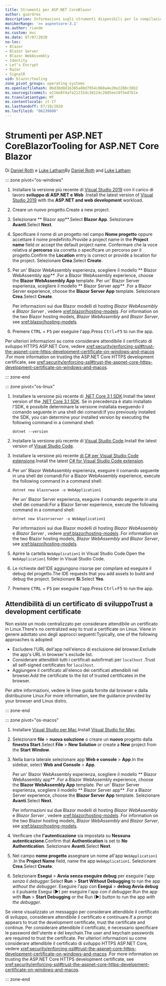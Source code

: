 ```yaml
---
title: Strumenti per ASP.NET CoreBlazor
author: guardrex
description: Informazioni sugli strumenti disponibili per la compilazione di Blazor app.
monikerRange: '>= aspnetcore-3.1'
ms.author: riande
ms.custom: mvc
ms.date: 07/07/2020
no-loc:
- Blazor
- Blazor Server
- Blazor WebAssembly
- Identity
- Let's Encrypt
- Razor
- SignalR
uid: blazor/tooling
zone_pivot_groups: operating-systems
ms.openlocfilehash: 0bd38d8d16365a80d7954c860a4e20e2280c36b2
ms.sourcegitcommit: e216e8f4afa21215dc38124c28d5ee19f5ed7b1e
ms.translationtype: MT
ms.contentlocale: it-IT
ms.lasthandoff: 07/10/2020
ms.locfileid: "86239608"
---
```

# <a name="tooling-for-aspnet-core-blazor"></a><span data-ttu-id="c26f6-103">Strumenti per ASP.NET CoreBlazor</span><span class="sxs-lookup"><span data-stu-id="c26f6-103">Tooling for ASP.NET Core Blazor</span></span>

<span data-ttu-id="c26f6-104">Di [Daniel Roth](https://github.com/danroth27) e [Luke Latham](https://github.com/guardrex)</span><span class="sxs-lookup"><span data-stu-id="c26f6-104">By [Daniel Roth](https://github.com/danroth27) and [Luke Latham](https://github.com/guardrex)</span></span>

::: zone pivot="os-windows"

1. <span data-ttu-id="c26f6-105">Installare la versione più recente di [Visual Studio 2019](https://visualstudio.microsoft.com/downloads/) con il carico di lavoro **sviluppo di ASP.NET e Web** .</span><span class="sxs-lookup"><span data-stu-id="c26f6-105">Install the latest version of [Visual Studio 2019](https://visualstudio.microsoft.com/downloads/) with the **ASP.NET and web development** workload.</span></span>

1. <span data-ttu-id="c26f6-106">Creare un nuovo progetto.</span><span class="sxs-lookup"><span data-stu-id="c26f6-106">Create a new project.</span></span>

1. <span data-ttu-id="c26f6-107">Selezionare \*\* Blazor app\*\*.</span><span class="sxs-lookup"><span data-stu-id="c26f6-107">Select **Blazor App**.</span></span> <span data-ttu-id="c26f6-108">Selezionare **Avanti**.</span><span class="sxs-lookup"><span data-stu-id="c26f6-108">Select **Next**.</span></span>

1. <span data-ttu-id="c26f6-109">Specificare il nome di un progetto nel campo **Nome progetto** oppure accettare il nome predefinito.</span><span class="sxs-lookup"><span data-stu-id="c26f6-109">Provide a project name in the **Project name** field or accept the default project name.</span></span> <span data-ttu-id="c26f6-110">Confermare che la voce relativa al **percorso** sia corretta o specificare un percorso per il progetto.</span><span class="sxs-lookup"><span data-stu-id="c26f6-110">Confirm the **Location** entry is correct or provide a location for the project.</span></span> <span data-ttu-id="c26f6-111">Selezionare **Crea**.</span><span class="sxs-lookup"><span data-stu-id="c26f6-111">Select **Create**.</span></span>

1. <span data-ttu-id="c26f6-112">Per un' Blazor WebAssembly esperienza, scegliere il modello \*\* Blazor WebAssembly app\*\* .</span><span class="sxs-lookup"><span data-stu-id="c26f6-112">For a Blazor WebAssembly experience, choose the **Blazor WebAssembly App** template.</span></span> <span data-ttu-id="c26f6-113">Per un' Blazor Server esperienza, scegliere il modello \*\* Blazor Server app\*\* .</span><span class="sxs-lookup"><span data-stu-id="c26f6-113">For a Blazor Server experience, choose the **Blazor Server App** template.</span></span> <span data-ttu-id="c26f6-114">Selezionare **Crea**.</span><span class="sxs-lookup"><span data-stu-id="c26f6-114">Select **Create**.</span></span>

   <span data-ttu-id="c26f6-115">Per informazioni sui due Blazor modelli di hosting *Blazor WebAssembly* e *Blazor Server* , vedere <xref:blazor/hosting-models> .</span><span class="sxs-lookup"><span data-stu-id="c26f6-115">For information on the two Blazor hosting models, *Blazor WebAssembly* and *Blazor Server*, see <xref:blazor/hosting-models>.</span></span>

1. <span data-ttu-id="c26f6-116">Premere <kbd>CTRL</kbd> + <kbd>F5</kbd> per eseguire l'app.</span><span class="sxs-lookup"><span data-stu-id="c26f6-116">Press <kbd>Ctrl</kbd>+<kbd>F5</kbd> to run the app.</span></span>

<span data-ttu-id="c26f6-117">Per ulteriori informazioni su come considerare attendibile il certificato di sviluppo HTTPS ASP.NET Core, vedere <xref:security/enforcing-ssl#trust-the-aspnet-core-https-development-certificate-on-windows-and-macos> .</span><span class="sxs-lookup"><span data-stu-id="c26f6-117">For more information on trusting the ASP.NET Core HTTPS development certificate, see <xref:security/enforcing-ssl#trust-the-aspnet-core-https-development-certificate-on-windows-and-macos>.</span></span>

::: zone-end

::: zone pivot="os-linux"

1. <span data-ttu-id="c26f6-118">Installare la versione più recente di [.NET Core 3,1 SDK](https://dotnet.microsoft.com/download/dotnet-core/3.1).</span><span class="sxs-lookup"><span data-stu-id="c26f6-118">Install the latest version of the [.NET Core 3.1 SDK](https://dotnet.microsoft.com/download/dotnet-core/3.1).</span></span> <span data-ttu-id="c26f6-119">Se in precedenza è stato installato l'SDK, è possibile determinare la versione installata eseguendo il comando seguente in una shell dei comandi:</span><span class="sxs-lookup"><span data-stu-id="c26f6-119">If you previously installed the SDK, you can determine your installed version by executing the following command in a command shell:</span></span>

   ```dotnetcli
   dotnet --version
   ```

1. <span data-ttu-id="c26f6-120">Installare la versione più recente di [Visual Studio Code](https://code.visualstudio.com/).</span><span class="sxs-lookup"><span data-stu-id="c26f6-120">Install the latest version of [Visual Studio Code](https://code.visualstudio.com/).</span></span>

1. <span data-ttu-id="c26f6-121">Installare la versione più recente [di C# per Visual Studio Code estensione](https://marketplace.visualstudio.com/items?itemName=ms-dotnettools.csharp).</span><span class="sxs-lookup"><span data-stu-id="c26f6-121">Install the latest [C# for Visual Studio Code extension](https://marketplace.visualstudio.com/items?itemName=ms-dotnettools.csharp).</span></span>

1. <span data-ttu-id="c26f6-122">Per un' Blazor WebAssembly esperienza, eseguire il comando seguente in una shell dei comandi:</span><span class="sxs-lookup"><span data-stu-id="c26f6-122">For a Blazor WebAssembly experience, execute the following command in a command shell:</span></span>

   ```dotnetcli
   dotnet new blazorwasm -o WebApplication1
   ```

   <span data-ttu-id="c26f6-123">Per un' Blazor Server esperienza, eseguire il comando seguente in una shell dei comandi:</span><span class="sxs-lookup"><span data-stu-id="c26f6-123">For a Blazor Server experience, execute the following command in a command shell:</span></span>

   ```dotnetcli
   dotnet new blazorserver -o WebApplication1
   ```

   <span data-ttu-id="c26f6-124">Per informazioni sui due Blazor modelli di hosting *Blazor WebAssembly* e *Blazor Server* , vedere <xref:blazor/hosting-models> .</span><span class="sxs-lookup"><span data-stu-id="c26f6-124">For information on the two Blazor hosting models, *Blazor WebAssembly* and *Blazor Server*, see <xref:blazor/hosting-models>.</span></span>

1. <span data-ttu-id="c26f6-125">Aprire la cartella `WebApplication1` in Visual Studio Code.</span><span class="sxs-lookup"><span data-stu-id="c26f6-125">Open the `WebApplication1` folder in Visual Studio Code.</span></span>

1. <span data-ttu-id="c26f6-126">Le richieste dell'IDE aggiungono risorse per compilare ed eseguire il debug del progetto.</span><span class="sxs-lookup"><span data-stu-id="c26f6-126">The IDE requests that you add assets to build and debug the project.</span></span> <span data-ttu-id="c26f6-127">Selezionare **Sì**.</span><span class="sxs-lookup"><span data-stu-id="c26f6-127">Select **Yes**.</span></span>

1. <span data-ttu-id="c26f6-128">Premere <kbd>CTRL</kbd> + <kbd>F5</kbd> per eseguire l'app.</span><span class="sxs-lookup"><span data-stu-id="c26f6-128">Press <kbd>Ctrl</kbd>+<kbd>F5</kbd> to run the app.</span></span>

## <a name="trust-a-development-certificate"></a><span data-ttu-id="c26f6-129">Attendibilità di un certificato di sviluppo</span><span class="sxs-lookup"><span data-stu-id="c26f6-129">Trust a development certificate</span></span>

<span data-ttu-id="c26f6-130">Non esiste un modo centralizzato per considerare attendibile un certificato in Linux.</span><span class="sxs-lookup"><span data-stu-id="c26f6-130">There's no centralized way to trust a certificate on Linux.</span></span> <span data-ttu-id="c26f6-131">Viene in genere adottato uno degli approcci seguenti:</span><span class="sxs-lookup"><span data-stu-id="c26f6-131">Typically, one of the following approaches is adopted:</span></span>

* <span data-ttu-id="c26f6-132">Escludere l'URL dell'app nell'elenco di esclusione del browser.</span><span class="sxs-lookup"><span data-stu-id="c26f6-132">Exclude the app's URL in browser's exclude list.</span></span>
* <span data-ttu-id="c26f6-133">Considerare attendibili tutti i certificati autofirmati per `localhost` .</span><span class="sxs-lookup"><span data-stu-id="c26f6-133">Trust all self-signed certificates for `localhost`.</span></span>
* <span data-ttu-id="c26f6-134">Aggiungere il certificato all'elenco dei certificati attendibili nel browser.</span><span class="sxs-lookup"><span data-stu-id="c26f6-134">Add the certificate to the list of trusted certificates in the browser.</span></span>

<span data-ttu-id="c26f6-135">Per altre informazioni, vedere le linee guida fornite dal browser e dalla distribuzione Linux.</span><span class="sxs-lookup"><span data-stu-id="c26f6-135">For more information, see the guidance provided by your browser and Linux distro.</span></span>

::: zone-end

::: zone pivot="os-macos"

1. <span data-ttu-id="c26f6-136">Installare [Visual Studio per Mac](https://visualstudio.microsoft.com/vs/mac/).</span><span class="sxs-lookup"><span data-stu-id="c26f6-136">Install [Visual Studio for Mac](https://visualstudio.microsoft.com/vs/mac/).</span></span>

1. <span data-ttu-id="c26f6-137">Selezionare **file**  >  **nuova soluzione** o creare un **nuovo** progetto dalla **finestra Start**.</span><span class="sxs-lookup"><span data-stu-id="c26f6-137">Select **File** > **New Solution** or create a **New** project from the **Start Window**.</span></span>

1. <span data-ttu-id="c26f6-138">Nella barra laterale selezionare app **Web e console**  >  **App**.</span><span class="sxs-lookup"><span data-stu-id="c26f6-138">In the sidebar, select **Web and Console** > **App**.</span></span>

   <span data-ttu-id="c26f6-139">Per un' Blazor WebAssembly esperienza, scegliere il modello \*\* Blazor WebAssembly app\*\* .</span><span class="sxs-lookup"><span data-stu-id="c26f6-139">For a Blazor WebAssembly experience, choose the **Blazor WebAssembly App** template.</span></span> <span data-ttu-id="c26f6-140">Per un' Blazor Server esperienza, scegliere il modello \*\* Blazor Server app\*\* .</span><span class="sxs-lookup"><span data-stu-id="c26f6-140">For a Blazor Server experience, choose the **Blazor Server App** template.</span></span> <span data-ttu-id="c26f6-141">Selezionare **Avanti**.</span><span class="sxs-lookup"><span data-stu-id="c26f6-141">Select **Next**.</span></span>

   <span data-ttu-id="c26f6-142">Per informazioni sui due Blazor modelli di hosting *Blazor WebAssembly* e *Blazor Server* , vedere <xref:blazor/hosting-models> .</span><span class="sxs-lookup"><span data-stu-id="c26f6-142">For information on the two Blazor hosting models, *Blazor WebAssembly* and *Blazor Server*, see <xref:blazor/hosting-models>.</span></span>

1. <span data-ttu-id="c26f6-143">Verificare che **l'autenticazione** sia impostata su **Nessuna autenticazione**.</span><span class="sxs-lookup"><span data-stu-id="c26f6-143">Confirm that **Authentication** is set to **No Authentication**.</span></span> <span data-ttu-id="c26f6-144">Selezionare **Avanti**.</span><span class="sxs-lookup"><span data-stu-id="c26f6-144">Select **Next**.</span></span>

1. <span data-ttu-id="c26f6-145">Nel campo **nome progetto** assegnare un nome all'app `WebApplication1` .</span><span class="sxs-lookup"><span data-stu-id="c26f6-145">In the **Project Name** field, name the app `WebApplication1`.</span></span> <span data-ttu-id="c26f6-146">Selezionare **Crea**.</span><span class="sxs-lookup"><span data-stu-id="c26f6-146">Select **Create**.</span></span>

1. <span data-ttu-id="c26f6-147">Selezionare **Esegui**  >  **Avvia senza eseguire debug** per eseguire l'app *senza il debugger*.</span><span class="sxs-lookup"><span data-stu-id="c26f6-147">Select **Run** > **Start Without Debugging** to run the app *without the debugger*.</span></span> <span data-ttu-id="c26f6-148">Eseguire l'app con **Esegui**  >  **debug Avvia debug** o il pulsante Esegui (&#9654;) per eseguire l'app *con il debugger*.</span><span class="sxs-lookup"><span data-stu-id="c26f6-148">Run the app with **Run** > **Start Debugging** or the Run (&#9654;) button to run the app *with the debugger*.</span></span>

<span data-ttu-id="c26f6-149">Se viene visualizzato un messaggio per considerare attendibile il certificato di sviluppo, considerare attendibile il certificato e continuare.</span><span class="sxs-lookup"><span data-stu-id="c26f6-149">If a prompt appears to trust the development certificate, trust the certificate and continue.</span></span> <span data-ttu-id="c26f6-150">Per considerare attendibile il certificato, è necessario specificare le password dell'utente e del keychain.</span><span class="sxs-lookup"><span data-stu-id="c26f6-150">The user and keychain passwords are required to trust the certificate.</span></span> <span data-ttu-id="c26f6-151">Per ulteriori informazioni su come considerare attendibile il certificato di sviluppo HTTPS ASP.NET Core, vedere <xref:security/enforcing-ssl#trust-the-aspnet-core-https-development-certificate-on-windows-and-macos> .</span><span class="sxs-lookup"><span data-stu-id="c26f6-151">For more information on trusting the ASP.NET Core HTTPS development certificate, see <xref:security/enforcing-ssl#trust-the-aspnet-core-https-development-certificate-on-windows-and-macos>.</span></span>

::: zone-end
